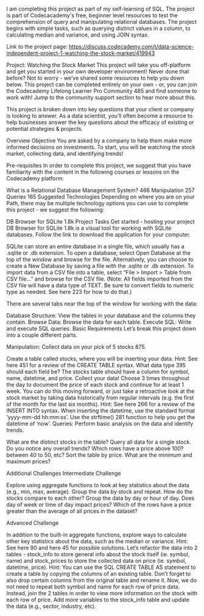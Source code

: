 I am completing this project as part of my self-learning of SQL. The project is part of Codecacademy's free, beginner level resources to test the comprehension of query and manipulating relational databases.
The project begins with simple tasks, such as querying distinct values in a column, to calculating median and variance, and using JOIN syntax.

Link to the project page: https://discuss.codecademy.com/t/data-science-independent-project-1-watching-the-stock-market/419943


Project: Watching the Stock Market
This project will take you off-platform and get you started in your own developer environment! Never done that before? Not to worry - we’ve shared some resources to help you down below. This project can be completed entirely on your own - or, you can join the Codecademy Lifelong Learner Pro Community 485 and find someone to work with! Jump to the community support section to hear more about this.

This project is broken down into key questions that your client or company is looking to answer. As a data scientist, you’ll often become a resource to help businesses answer the key questions about the efficacy of existing or potential strategies & projects.

Overview
Objective
You are asked by a company to help them make more informed decisions on investments. To start, you will be watching the stock market, collecting data, and identifying trends!

Pre-requisites
In order to complete this project, we suggest that you have familiarity with the content in the following courses or lessons on the Codecademy platform:

What is a Relational Database Management System? 466
Manipulation 257
Queries 165
Suggested Technologies
Depending on where you are on your Path, there may be multiple technology options you can use to complete this project - we suggest the following:

DB Browser for SQLite 1.8k
Project Tasks
Get started - hosting your project
DB Browser for SQLite 1.8k is a visual tool for working with SQLite databases. Follow the link to download the application for your computer.



SQLite can store an entire database in a single file, which usually has a .sqlite or .db extension. To open a database, select Open Database at the top of the window and browse for the file. Alternatively, you can choose to create a New Database by saving a file with the .sqlite or .db extension.
To import data from a CSV file into a table, select “File > Import > Table from CSV file…” and browse for the CSV file. (Note: All fields imported from the CSV file will have a data type of TEXT. Be sure to convert fields to numeric type as needed. See here 223 for how to do that.)


There are several tabs near the top of the window for working with the data:

Database Structure: View the tables in your database and the columns they contain.
Browse Data: Browse the data for each table.
Execute SQL: Write and execute SQL queries.
Basic Requirements
Let’s break this project down into a couple different parts.

Manipulation: Collect data on your pick of 5 stocks 875.

Create a table called stocks, where you will be inserting your data.
Hint: See here 451 for a review of the CREATE TABLE syntax. What data type 395 should each field be?
The stocks table should have a column for symbol, name, datetime, and price.
Collect your data! Choose 3 times throughout the day to document the price of each stock and continue for at least 1 week. You can do this moving forward, or just take a retroactive look at the stock market ﻿﻿by taking data historically from regular intervals (e.g. the first of the month for the last six months).
Hint: See here 266 for a review of the INSERT INTO syntax. When inserting the datetime, use the standard format ‘yyyy-mm-dd hh:mm:ss’. Use the strftime() 281 function to help you get the datetime of ‘now’.
Queries: Perform basic analysis on the data and identify trends.

What are the distinct stocks in the table?
Query all data for a single stock. Do you notice any overall trends?
Which rows have a price above 100? between 40 to 50, etc?
Sort the table by price. What are the minimum and maximum prices?

Additional Challenges
Intermediate Challenge

Explore using aggregate functions to look at key statistics about the data (e.g., min, max, average).
Group the data by stock and repeat. How do the stocks compare to each other?
Group the data by day or hour of day. Does day of week or time of day impact prices?
Which of the rows have a price greater than the average of all prices in the dataset?


Advanced Challenge

In addition to the built-in aggregate functions, explore ways to calculate other key statistics about the data, such as the median or variance.
Hint: See here 90 and here 45 for possible solutions.
Let’s refactor the data into 2 tables - stock_info to store general info about the stock itself (ie. symbol, name) and stock_prices to store the collected data on price (ie. symbol, datetime, price).
Hint: You can use the SQL CREATE TABLE AS statement to create a table by copying the columns of an existing table. Don’t forget to also drop certain columns from the original table and rename it.
Now, we do not need to repeat both symbol and name for each row of price data. Instead, join the 2 tables in order to view more information on the stock with each row of price.
Add more variables to the stock_info table and update the data (e.g., sector, industry, etc).
